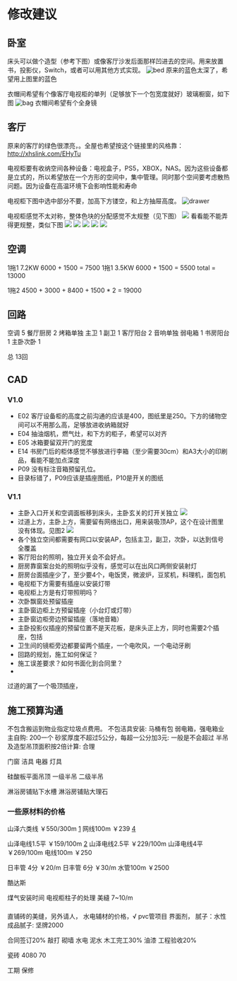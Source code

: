 # 修改建议

## 卧室
床头可以做个造型（参考下图）或像客厅沙发后面那样凹进去的空间。用来放置书，投影仪，Switch，或者可以用其他方式实现。
![bed](./微信图片_202008052209449.jpg)
原来的蓝色太深了，希望用上图里的蓝色

衣帽间希望有个像客厅电视柜的单列（足够放下一个包宽度就好）玻璃橱窗，如下图
![bag](./微信图片_202008052233452.jpg)
衣帽间希望有个全身镜

## 客厅
原来的客厅的绿色很漂亮，。全屋也希望按这个链接里的风格靠：http://xhslink.com/EHyTu

电视柜要有收纳空间各种设备：电视盒子，PS5，XBOX，NAS。因为这些设备都是立式的，所以希望放在一个方形的空间中，集中管理。同时那个空间要考虑散热问题。因为设备在高温环境下会影响性能和寿命

电视柜下图中选中部分不要，加高下方镂空，和上方抽屉高度。
![drawer](./微信图片_20200806002453.png)

电视柜感觉不太对称，整体色块的分配感觉不太规整（见下图）
![](WechatIMG48.jpeg)
看看能不能弄得更规整，类似下图
![](./161596695894_.pic_hd.jpg)
![](./171596695895_.pic_hd.jpg)
![](./181596695896_.pic_hd.jpg)
![](./201596695898_.pic_hd.jpg)
![](./211596695899_.pic_hd.jpg)

## 空调

1拖1 7.2KW 6000 + 1500 = 7500
1拖1 3.5KW 6000 + 1500 = 5500
total = 13000

1拖2 4500 + 3000 + 8400 + 1500 * 2 = 19000

## 回路
空调 5
餐厅厨房 2 烤箱单独
主卫 1
副卫 1
客厅阳台 2 音响单独
弱电箱 1
书房阳台 1
主卧次卧 1

总 13回




## CAD
### V1.0
- E02 客厅设备柜的高度之前沟通的应该是400，图纸里是250。下方的储物空间可以不用那么高，足够放进收纳箱就好
- E04 抽油烟机，燃气灶，和下方的柜子，希望可以对齐
- E05 冰箱要留双开门的宽度
- E14 书房门后的柜体感觉不够放进行李箱（至少需要30cm）和A3大小的印刷品，看能不能加点深度
- P09 没有标注音箱预留孔位。
- 目录标错了，P09应该是插座图纸，P10是开关的图纸

### V1.1
- 主卧入口开关和空调面板移到床头，主卧玄关的灯开关独立
![](./WechatIMG142.jpeg)
- 过道上方，主卧上方，需要留有网络出口，用来装吸顶AP，这个在设计图里没有体现。见图2
![](./WechatIMG143.jpeg)
- 各个独立空间都需要有网口以安装AP，包括主卫，副卫，次卧，以达到信号全覆盖
- 客厅阳台的照明，独立开关会不会好点。
- 厨房靠窗案台处的照明似乎没有，感觉可以在出风口两侧安装射灯
- 厨房台面插座少了，至少要4个，电饭煲，微波炉，豆浆机，料理机，面包机
- 电视柜下方需要有插座以安装灯带
- 电视柜上方是有灯带照明吗？
- 次卧飘窗处预留插座
- 主卧窗边柜上方预留插座（小台灯或灯带）
- 主卧窗边柜旁边预留插座（落地音箱）
- 主卧投影仪插座的预留位置不是天花板，是床头正上方，同时也需要2个插座，包括
- 卫生间的镜柜旁边都要留两个插座，一个电吹风，一个电动牙刷
- 回路的规划，施工如何保证？
- 施工误差要求？如何书面化到合同里？
- 


过道的漏了一个吸顶插座，


## 施工预算沟通

不包含搬运到物业指定垃圾点费用。
不包洁具安装: 马桶有包
弱电箱，强电箱业主自购: 200一个
砂浆厚度不超过5公分，每超一公分加3元: 一般是不会超过
半吊及造型吊顶面积按2倍计算: 合理

门窗
洁具
电器
灯具

硅酸板平面吊顶
一级半吊
二级半吊

淋浴房铺贴下水槽
淋浴房铺贴大理石

### 一些原材料的价格
山泽六类线 ￥550/300m [1]
网线100m ￥239 [4]

山泽电线1.5平 ￥159/100m [2]
山泽电线2.5平 ￥229/100m
山泽电线4平 ￥269/100m
电线100m ￥250

日丰管 4分 ￥20/m
日丰管 6分 ￥30/m
水管100m ￥2500

酷达斯

煤气安装时间
电视柜柱子的处理
美縫 7~10/m


### 
直铺砖的美缝，另外请人，
水电辅材的价格，√
pvc管项目
界面剂，
腻子：水性成品腻子: 坚牌2000

合同签订20%
敲打 
砌墙
水电
泥水
木工完工30%
油漆
工程验收20%

瓷砖 4080 70



工期
保修



[1]: https://detail.tmall.com/item.htm?id=25419616675
[2]: https://detail.tmall.com/item.htm?id=557102325276
[3]: https://detail.tmall.com/item.htm?id=577565599738
[4]: https://detail.tmall.com/item.htm?id=25419616675